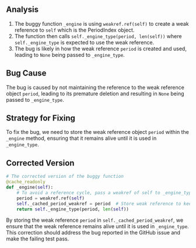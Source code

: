 ## Analysis
1. The buggy function `_engine` is using `weakref.ref(self)` to create a weak reference to `self` which is the PeriodIndex object.
2. The function then calls `self._engine_type(period, len(self))` where `self._engine_type` is expected to use the weak reference.
3. The bug is likely in how the weak reference `period` is created and used, leading to `None` being passed to `_engine_type`.
   
## Bug Cause
The bug is caused by not maintaining the reference to the weak reference object `period`, leading to its premature deletion and resulting in `None` being passed to `_engine_type`.

## Strategy for Fixing
To fix the bug, we need to store the weak reference object `period` within the `_engine` method, ensuring that it remains alive until it is used in `_engine_type`.

## Corrected Version
```python
# The corrected version of the buggy function
@cache_readonly
def _engine(self):
    # To avoid a reference cycle, pass a weakref of self to _engine_type.
    period = weakref.ref(self)
    self._cached_period_weakref = period  # Store weak reference to keep it alive
    return self._engine_type(period, len(self))
```

By storing the weak reference `period` in `self._cached_period_weakref`, we ensure that the weak reference remains alive until it is used in `_engine_type`. This correction should address the bug reported in the GitHub issue and make the failing test pass.